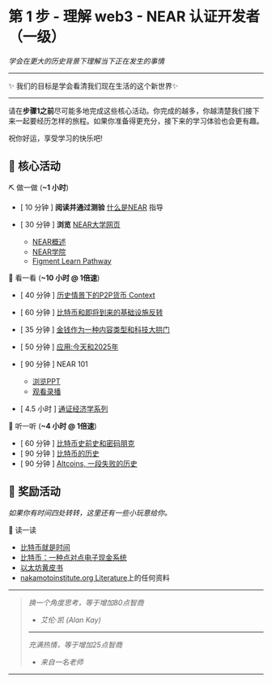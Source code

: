 # 第 1 步 - 理解 web3 - NEAR 认证开发者（一级）

*学会在更大的历史背景下理解当下正在发生的事情*

--------

 :sparkles: 我们的目标是学会看清我们现在生活的这个新世界:sparkles:

--------

请在**步骤1之前**尽可能多地完成这些核心活动。你完成的越多，你越清楚我们接下来一起要经历怎样的旅程。如果你准备得更充分，接下来的学习体验也会更有趣。

祝你好运，享受学习的快乐吧!

## :green_book: 核心活动

:pick: 做一做 (**~1 小时**)

- [ 10 分钟 ] **阅读并通过测验** [什么是NEAR](https://learnnear.club/what-is-near-protocol/) 指导
- [ 30 分钟 ] **浏览** [NEAR大学网页](https://near.org/learn/)

     - [NEAR概述](https://docs.google.com/document/d/1fG3PNTKw727Z5SVyUbJ2nnxn5MZNSGYEZIU2Y7XtlYY/edit)
     - [NEAR学院](https://near.academy/)
     - [Figment Learn Pathway](https://learn.figment.io/network-documentation/near/near-pathway)

:see_no_evil: 看一看 (**~10 小时 @ 1倍速**)

- [ 40 分钟 ] [历史情景下的P2P货币 Context](https://www.youtube.com/watch?v=n-EpKQ6xIJs&list=PLFjTj8QScrlnl_iYZSLBmRxMmtjPhUbu9&index=1)
- [ 60 分钟 ] [比特币和即将到来的基础设施反转](https://www.youtube.com/watch?v=5ca70mCCf2M&list=PLFjTj8QScrlnl_iYZSLBmRxMmtjPhUbu9&index=2)
- [ 35 分钟 ] [金钱作为一种内容类型和科技大拱门](https://www.youtube.com/watch?v=6vFgBGdmDgs&list=PLFjTj8QScrlnl_iYZSLBmRxMmtjPhUbu9&index=3)
- [ 50 分钟 ] [应用:今天和2025年](https://www.youtube.com/watch?v=3jPYk7ucrjo&list=PLFjTj8QScrlnl_iYZSLBmRxMmtjPhUbu9&index=4)
- [ 90 分钟 ] NEAR 101

  - [浏览PPT](https://bit.ly/near-101)
  - [观看录播](https://youtu.be/m6LJUpPPHoE)

- [ 4.5 小时 ] [通证经济学系列](https://www.youtube.com/playlist?list=PLsJWgOB5mIMCMxQVvWAP4xi19EOkHcBNN)

:hear_no_evil: 听一听 (**~4 小时 @ 1倍速**)

- [ 60 分钟 ] [比特币史前史和密码朋克](https://www.whatbitcoindid.com/podcast/the-beginners-guide-to-bitcoin-part-3-bitcoins-pre-history-and-the-cypherpunks-with-aaron-van-wirdum)
- [ 90 分钟 ] [比特币的历史](https://www.whatbitcoindid.com/podcast/the-beginners-guide-to-bitcoin-part-5-the-history-of-bitcoin-with-marty-bent)
- [ 90 分钟 ] [Altcoins, 一段失败的历史](https://www.whatbitcoindid.com/podcast/the-beginners-guide-to-bitcoin-part-9-altcoins-a-history-of-failure-with-nic-carter)

## :blue_book: 奖励活动

 *如果你有时间四处转转，这里还有一些小玩意给你。*

:scroll: 读一读

- [比特币就是时间](https://dergigi.com/2021/01/14/bitcoin-is-time/)
- [比特币：一种点对点电子现金系统](https://bitcoin.org/bitcoin.pdf)
- [以太坊黄皮书](https://ethereum.github.io/yellowpaper/paper.pdf)
- [nakamotoinstitute.org Literature](https://nakamotoinstitute.org/literature/)上的任何资料

---

> _换一个角度思考，等于增加80点智商_
> - _艾伦·凯 (Alan Kay)_
> 
> ---
> 
> _充满热情，等于增加25点智商_ 
> - _来自一名老师_

---
